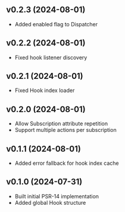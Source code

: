 ## v0.2.3 (2024-08-01)
* Added enabled flag to Dispatcher

## v0.2.2 (2024-08-01)
* Fixed hook listener discovery

## v0.2.1 (2024-08-01)
* Fixed Hook index loader

## v0.2.0 (2024-08-01)
* Allow Subscription attribute repetition
* Support multiple actions per subscription

## v0.1.1 (2024-08-01)
* Added error fallback for hook index cache

## v0.1.0 (2024-07-31)
* Built initial PSR-14 implementation
* Added global Hook structure
